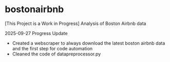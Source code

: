 # bostonairbnb
[This Project is a Work in Progress]
Analysis of Boston Airbnb data

2025-09-27 Progress Update
- Created a webscraper to always download the latest boston airbnb data and the first step for code automation
- Cleaned the code of datapreprocessor.py

